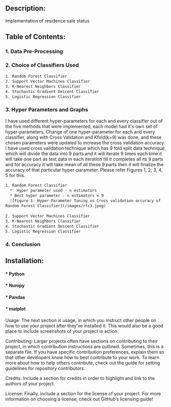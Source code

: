
## Description: 
Implementation of residence sale status 


## Table of Contents: 
### 1. Data Pre-Processing
### 2. Choice of Classifiers Used
    1. Random Forest Classifier
    2. Support Vector Machines Classifier
    3. K-Nearest Neighbors Classifier
    4. Stochastic Gradient Descent Classifier
    5. Logistic Regression Classifier
### 3. Hyper Parameters and Graphs
I have used different hyper-parameters for each and every classifier out of the five methods that were
implemented, each model had it's own set of hyper-parameters. Change of one hyper-parameter for each
and every classifier, along with Cross Validation and Kfold(k=9) was done, and these chosen parameters
were updated to increase the cross validation accuracy. I have used cross validation technique which has
9 fold split data technique, which will divide the data into 9 parts and it will iterate 9 times each time
it will take one part as test data in each iteration till it completes all its 9 parts and for accuracy it will
take mean of all these 9 parts then it will finalize the accuracy of that particular hyper-parameter.
Please refer Figures 1, 2, 3, 4, 5 for this.

    1. Random Forest Classifier
      *  Hyper parameter used - n estimators
      * Best hyper parameter - n estimators = 9
      ![Figure 1: Hyper-Parameter Tuning vs Cross validation accuracy of Random Forest Classifier](/images/rfc3.jpeg)

    2. Support Vector Machines Classifier
    3. K-Nearest Neighbors Classifier
    4. Stochastic Gradient Descent Classifier
    5. Logistic Regression Classifier
### 4. Conclusion

## Installation:
#### * Python
#### * Numpy
#### * Pandas
#### * matplot

Usage: The next section is usage, in which you instruct other people on how to use your project after they’ve installed it. This would also be a good place to include screenshots of your project in action.

Contributing: Larger projects often have sections on contributing to their project, in which contribution instructions are outlined. Sometimes, this is a separate file. If you have specific contribution preferences, explain them so that other developers know how to best contribute to your work. To learn more about how to help others contribute, check out the guide for setting guidelines for repository contributors.

Credits: Include a section for credits in order to highlight and link to the authors of your project.

License: Finally, include a section for the license of your project. For more information on choosing a license, check out GitHub’s licensing guide!
